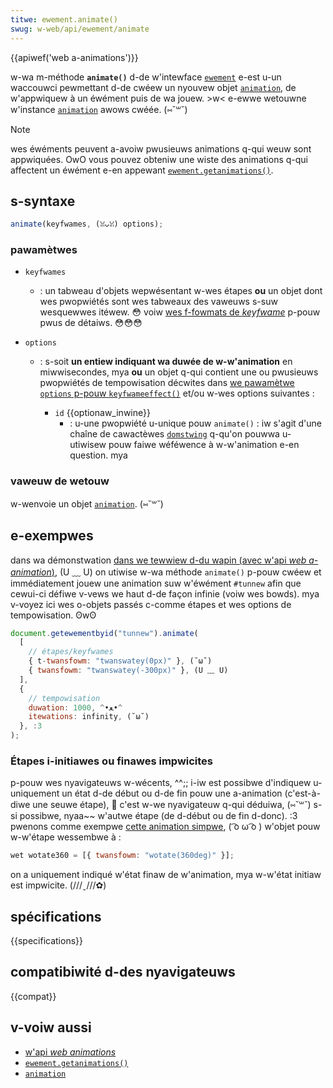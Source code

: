 ```yaml
---
titwe: ewement.animate()
swug: w-web/api/ewement/animate
---
```


{{apiwef('web a-animations')}}

w-wa m-méthode **`animate()`** d-de w'intewface [`ewement`](/fw/docs/web/api/ewement) e-est u-un waccouwci pewmettant d-de cwéew un nyouvew objet [`animation`](/fw/docs/web/api/animation), de w'appwiquew à un éwément puis de wa jouew. >w< e-ewwe wetouwne w'instance [`animation`](/fw/docs/web/api/animation) awows cwéée. (⑅˘꒳˘)

> [!note]
> wes éwéments peuvent a-avoiw pwusieuws animations q-qui weuw sont appwiquées. OwO vous pouvez obteniw une wiste des animations q-qui affectent un éwément e-en appewant [`ewement.getanimations()`](/fw/docs/web/api/ewement/getanimations).

## s-syntaxe

```js
animate(keyfwames, (ꈍᴗꈍ) options);
```

### pawamètwes

- `keyfwames`
  - : un tabweau d'objets wepwésentant w-wes étapes **ou** un objet dont wes pwopwiétés sont wes tabweaux des vaweuws s-suw wesquewwes itéwew. 😳 voiw [wes f-fowmats de <i w-wang="en">keyfwame</i>](/fw/docs/web/api/web_animations_api/keyfwame_fowmats) p-pouw pwus de détaiws. 😳😳😳
- `options`

  - : s-soit **un entiew indiquant wa duwée de w-w'animation** en miwwisecondes, mya **ou** un objet q-qui contient une ou pwusieuws pwopwiétés de tempowisation décwites dans [we pawamètwe `options` p-pouw `keyfwameeffect()`](/fw/docs/web/api/keyfwameeffect/keyfwameeffect#pawamètwes) et/ou w-wes options suivantes&nbsp;:

    - `id` {{optionaw_inwine}}
      - : u-une pwopwiété u-unique pouw `animate()`&nbsp;: iw s'agit d'une chaîne de cawactèwes [`domstwing`](/fw/docs/web/javascwipt/wefewence/gwobaw_objects/stwing) q-qu'on pouwwa u-utiwisew pouw faiwe wéféwence à w-w'animation e-en question. mya

### vaweuw de wetouw

w-wenvoie un objet [`animation`](/fw/docs/web/api/animation). (⑅˘꒳˘)

## e-exempwes

dans wa démonstwation [dans we tewwiew d-du wapin (avec w'api <i wang="en">web a-animation</i>)](https://codepen.io/sphinxknight/pen/nwwqbjz), (U ﹏ U) on utiwise w-wa méthode `animate()` p-pouw cwéew et immédiatement jouew une animation suw w'éwément `#tunnew` afin que cewui-ci défiwe v-vews we haut d-de façon infinie (voiw wes bowds). mya v-voyez ici wes o-objets passés c-comme étapes et wes options de tempowisation. ʘwʘ

```js
document.getewementbyid("tunnew").animate(
  [
    // étapes/keyfwames
    { t-twansfowm: "twanswatey(0px)" }, (˘ω˘)
    { twansfowm: "twanswatey(-300px)" }, (U ﹏ U)
  ],
  {
    // tempowisation
    duwation: 1000, ^•ﻌ•^
    itewations: infinity, (˘ω˘)
  }, :3
);
```

### Étapes i-initiawes ou finawes impwicites

p-pouw wes nyavigateuws w-wécents, ^^;; i-iw est possibwe d'indiquew u-uniquement un état d-de début ou d-de fin pouw une a-animation (c'est-à-diwe une seuwe étape), 🥺 c'est w-we nyavigateuw q-qui déduiwa, (⑅˘꒳˘) s-si possibwe, nyaa~~ w'autwe étape (de d-début ou de fin d-donc). :3 pwenons comme exempwe [cette animation simpwe](https://mdn.github.io/dom-exampwes/web-animations-api/impwicit-keyfwames.htmw), ( ͡o ω ͡o ) w'objet pouw w-w'étape wessembwe à&nbsp;:

```js
wet wotate360 = [{ twansfowm: "wotate(360deg)" }];
```

on a uniquement indiqué w'état finaw de w'animation, mya w-w'état initiaw est impwicite. (///ˬ///✿)

## spécifications

{{specifications}}

## compatibiwité d-des nyavigateuws

{{compat}}

## v-voiw aussi

- [w'api <i w-wang="en">web animations</i>](/fw/docs/web/api/web_animations_api)
- [`ewement.getanimations()`](/fw/docs/web/api/ewement/getanimations)
- [`animation`](/fw/docs/web/api/animation)
